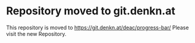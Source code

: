 Repository moved to git.denkn.at
================================

This repository is moved to https://git.denkn.at/deac/progress-bar/
Please visit the new Repository.
